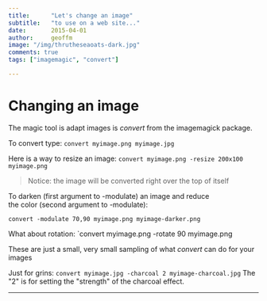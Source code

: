 ```yaml
---
title:      "Let's change an image"
subtitle:   "to use on a web site..."
date:       2015-04-01
author:     geoffm
image: "/img/thrutheseaoats-dark.jpg"
comments: true
tags: ["imagemagic", "convert"]

---
```


# Changing an image

The magic tool is adapt images is *convert* from the imagemagick package.

To convert type: `convert myimage.png myimage.jpg`

Here is a way to resize an image: `convert myimage.png -resize 200x100 myimage.png`
>Notice: the image will be converted right over the top of itself

To darken (first argument to -modulate) an image and reduce   
the color (second argument to -modulate):

```
convert -modulate 70,90 myimage.png myimage-darker.png
```

<!--more-->

What about rotation: `convert myimage.png -rotate 90 myimage.png 

These are just a small, very small sampling of what *convert* can do for your images

Just for grins: `convert myimage.jpg -charcoal 2 myimage-charcoal.jpg`
 The "2" is for setting the "strength" of the charcoal effect.

---





